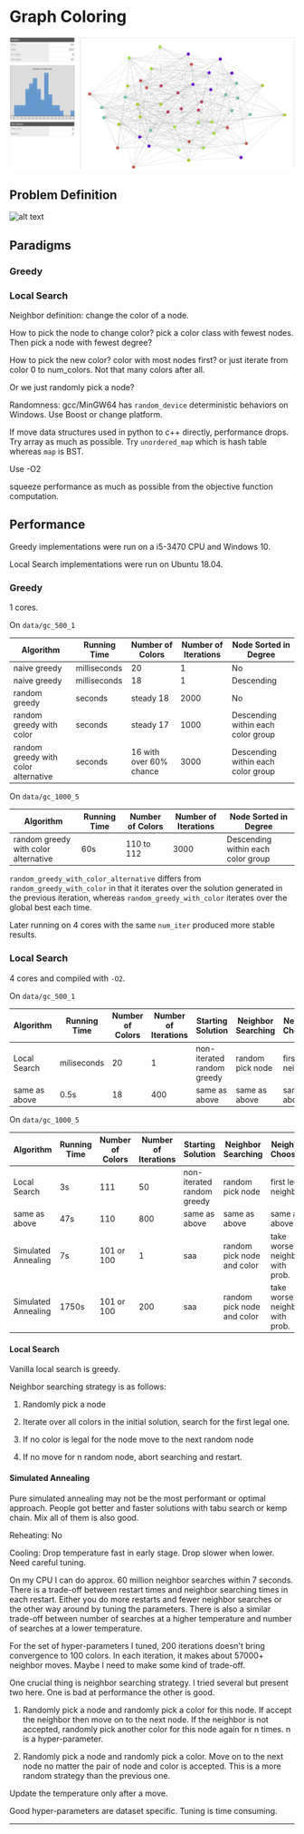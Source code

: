# Graph Coloring
![alt text][50_vis]
## Problem Definition

![alt text][problem_def]

## Paradigms
### Greedy

### Local Search
Neighbor definition: change the color of a node.

How to pick the node to change color? pick a color class with fewest nodes. Then pick a node with fewest degree?

How to pick the new color? color with most nodes first? or just iterate from color 0 to num_colors. Not that many colors after all.

Or we just randomly pick a node?

Randomness: gcc/MinGW64 has `random_device` deterministic behaviors on Windows. Use Boost or change platform.

If move data structures used in python to c++ directly, performance drops. Try array as much as possible. Try `unordered_map` which is hash table whereas `map` is BST.

Use -O2

squeeze performance as much as possible from the objective function computation.

## Performance

Greedy implementations were run on a i5-3470 CPU and Windows 10.

Local Search implementations were run on Ubuntu 18.04.

### Greedy

1 cores.

On `data/gc_500_1`

| Algorithm | Running Time | Number of Colors | Number of Iterations | Node Sorted in Degree |
|-----------|--------------|------------------|----------------------|-----------------------|
| naive greedy | milliseconds | 20 | 1 | No |
| naive greedy | milliseconds | 18 | 1 | Descending |
| random greedy | seconds | steady 18 | 2000 | No |
| random greedy with color | seconds | steady 17 | 1000 | Descending within each color group |
| random greedy with color alternative | seconds | 16 with over 60% chance | 3000 | Descending within each color group |

On `data/gc_1000_5`

| Algorithm | Running Time | Number of Colors | Number of Iterations | Node Sorted in Degree |
|-----------|--------------|------------------|----------------------|-----------------------|
| random greedy with color alternative | 60s | 110 to 112 | 3000 | Descending within each color group |

`random_greedy_with_color_alternative` differs from `random_greedy_with_color` in that it iterates over the solution generated in the previous iteration, whereas `random_greedy_with_color` iterates over the global best each time.

Later running on 4 cores with the same `num_iter` produced more stable results.

### Local Search

4 cores and compiled with `-O2`.

On `data/gc_500_1`

| Algorithm | Running Time | Number of Colors | Number of Iterations | Starting Solution | Neighbor Searching | Neighbor Choosing | Restart Heuristic |
|-----------|--------------|------------------|----------------------|-------------------|--------------------|-------------------|---------|
| Local Search | miliseconds | 20 | 1 | non-iterated random greedy | random pick node | first legal neighbor | no move for 500 neighbors |
| same as above | 0.5s | 18 | 400 | same as above | same as above | same as above | same as above |

On `data/gc_1000_5`

| Algorithm | Running Time | Number of Colors | Number of Iterations | Starting Solution | Neighbor Searching | Neighbor Choosing | Restart Heuristic |
|-----------|--------------|------------------|----------------------|-------------------|--------------------|-------------------|---------|
| Local Search | 3s | 111 | 50 | non-iterated random greedy | random pick node | first legal neighbor | no move for 500 neighbors |
| same as above | 47s | 110 | 800 | same as above | same as above | same as above | same as above |
| Simulated Annealing | 7s | 101 or 100 | 1 | saa | random pick node and color | take worse neighbor with prob. | temperature drop below 1.0 |
| Simulated Annealing | 1750s | 101 or 100 | 200 | saa | random pick node and color | take worse neighbor with prob. | temperature drop below 1.0 |


#### Local Search

Vanilla local search is greedy.

Neighbor searching strategy is as follows:

1. Randomly pick a node

2. Iterate over all colors in the initial solution, search for the first legal one.

3. If no color is legal for the node move to the next random node

4. If no move for n random node, abort searching and restart.

#### Simulated Annealing

Pure simulated annealing may not be the most performant or optimal approach. People got better and faster solutions with tabu search or kemp chain. Mix all of them is also good.

Reheating: No

Cooling: Drop temperature fast in early stage. Drop slower when lower. Need careful tuning.

On my CPU I can do approx. 60 million neighbor searches within 7 seconds. There is a trade-off between restart times and neighbor searching times in each restart. Either you do more restarts and fewer neighbor searches or the other way around by tuning the parameters. There is also a similar trade-off between number of searches at a higher temperature and number of searches at a lower temperature.

For the set of hyper-parameters I tuned, 200 iterations doesn't bring convergence to 100 colors. In each iteration, it makes about 57000+ neighbor moves. Maybe I need to make some kind of trade-off.

One crucial thing is neighbor searching strategy. I tried several but present two here. One is bad at performance the other is good.

1. Randomly pick a node and randomly pick a color for this node. If accept the neighbor then move on to the next node. If the neighbor is not accepted, randomly pick another color for this node again for n times. n is a hyper-parameter.

2. Randomly pick a node and randomly pick a color. Move on to the next node no matter the pair of node and color is accepted. This is a more random strategy than the previous one.

Update the temperature only after a move.

Good hyper-parameters are dataset specific. Tuning is time consuming.

---
[50_vis]: ./50_vis.jpg
[problem_def]: ./problem_def.jpg
